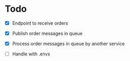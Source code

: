 # Todo
- [x] Endpoint to receive orders 
- [x] Publish order messages in queue
- [x] Process order messages in queue by another service 

- [ ] Handle with .envs